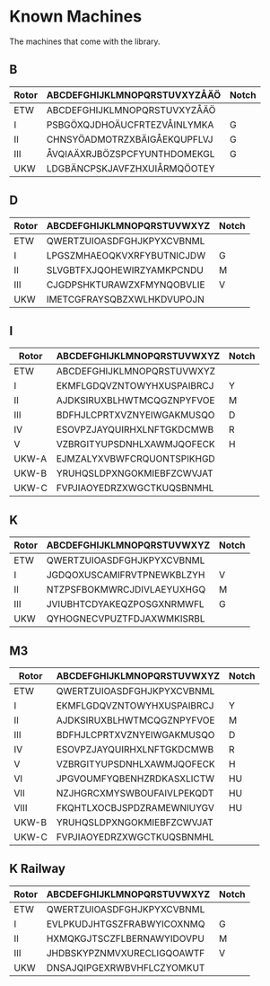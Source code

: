 # Known Machines
The machines that come with the library.



## B

| Rotor | ABCDEFGHIJKLMNOPQRSTUVXYZÅÄÖ | Notch |
| --- | --- | --- | 
| ETW | ABCDEFGHIJKLMNOPQRSTUVXYZÅÄÖ |  | 
| I | PSBGÖXQJDHOÄUCFRTEZVÅINLYMKA | G | 
| II | CHNSYÖADMOTRZXBÄIGÅEKQUPFLVJ | G | 
| III | ÅVQIAÄXRJBÖZSPCFYUNTHDOMEKGL | G | 
| UKW | LDGBÄNCPSKJAVFZHXUIÅRMQÖOTEY |  | 

  


## D

| Rotor | ABCDEFGHIJKLMNOPQRSTUVWXYZ | Notch |
| --- | --- | --- | 
| ETW | QWERTZUIOASDFGHJKPYXCVBNML |  | 
| I | LPGSZMHAEOQKVXRFYBUTNICJDW | G | 
| II | SLVGBTFXJQOHEWIRZYAMKPCNDU | M | 
| III | CJGDPSHKTURAWZXFMYNQOBVLIE | V | 
| UKW | IMETCGFRAYSQBZXWLHKDVUPOJN |  | 

  


## I

| Rotor | ABCDEFGHIJKLMNOPQRSTUVWXYZ | Notch |
| --- | --- | --- | 
| ETW | ABCDEFGHIJKLMNOPQRSTUVWXYZ |  | 
| I | EKMFLGDQVZNTOWYHXUSPAIBRCJ | Y | 
| II | AJDKSIRUXBLHWTMCQGZNPYFVOE | M | 
| III | BDFHJLCPRTXVZNYEIWGAKMUSQO | D | 
| IV | ESOVPZJAYQUIRHXLNFTGKDCMWB | R | 
| V | VZBRGITYUPSDNHLXAWMJQOFECK | H | 
| UKW-A | EJMZALYXVBWFCRQUONTSPIKHGD |  | 
| UKW-B | YRUHQSLDPXNGOKMIEBFZCWVJAT |  | 
| UKW-C | FVPJIAOYEDRZXWGCTKUQSBNMHL |  | 

  


## K

| Rotor | ABCDEFGHIJKLMNOPQRSTUVWXYZ | Notch |
| --- | --- | --- | 
| ETW | QWERTZUIOASDFGHJKPYXCVBNML |  | 
| I | JGDQOXUSCAMIFRVTPNEWKBLZYH | V | 
| II | NTZPSFBOKMWRCJDIVLAEYUXHGQ | M | 
| III | JVIUBHTCDYAKEQZPOSGXNRMWFL | G | 
| UKW | QYHOGNECVPUZTFDJAXWMKISRBL |  | 

  


## M3

| Rotor | ABCDEFGHIJKLMNOPQRSTUVWXYZ | Notch |
| --- | --- | --- | 
| ETW | QWERTZUIOASDFGHJKPYXCVBNML |  | 
| I | EKMFLGDQVZNTOWYHXUSPAIBRCJ | Y | 
| II | AJDKSIRUXBLHWTMCQGZNPYFVOE | M | 
| III | BDFHJLCPRTXVZNYEIWGAKMUSQO | D | 
| IV | ESOVPZJAYQUIRHXLNFTGKDCMWB | R | 
| V | VZBRGITYUPSDNHLXAWMJQOFECK | H | 
| VI | JPGVOUMFYQBENHZRDKASXLICTW | HU | 
| VII | NZJHGRCXMYSWBOUFAIVLPEKQDT | HU | 
| VIII | FKQHTLXOCBJSPDZRAMEWNIUYGV | HU | 
| UKW-B | YRUHQSLDPXNGOKMIEBFZCWVJAT |  | 
| UKW-C | FVPJIAOYEDRZXWGCTKUQSBNMHL |  | 

  


## K Railway

| Rotor | ABCDEFGHIJKLMNOPQRSTUVWXYZ | Notch |
| --- | --- | --- | 
| ETW | QWERTZUIOASDFGHJKPYXCVBNML |  | 
| I | EVLPKUDJHTGSZFRABWYICOXNMQ | G | 
| II | HXMQKGJTSCZFLBERNAWYIDOVPU | M | 
| III | JHDBSKYPZNMVXURECLIGQOAWTF | V | 
| UKW | DNSAJQIPGEXRWBVHFLCZYOMKUT |  | 

  
